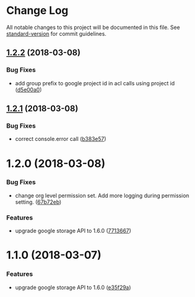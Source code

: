 # Change Log

All notable changes to this project will be documented in this file. See [standard-version](https://github.com/conventional-changelog/standard-version) for commit guidelines.

<a name="1.2.2"></a>
## [1.2.2](https://github.com/npm-wharf/k8s-bucketbrigade/compare/v1.2.1...v1.2.2) (2018-03-08)


### Bug Fixes

* add group prefix to google project id in acl calls using project id ([d5e00a0](https://github.com/npm-wharf/k8s-bucketbrigade/commit/d5e00a0))



<a name="1.2.1"></a>
## [1.2.1](https://github.com/npm-wharf/k8s-bucketbrigade/compare/v1.2.0...v1.2.1) (2018-03-08)


### Bug Fixes

* correct console.error call ([b383e57](https://github.com/npm-wharf/k8s-bucketbrigade/commit/b383e57))



<a name="1.2.0"></a>
# 1.2.0 (2018-03-08)


### Bug Fixes

* change org level permission set. Add more logging during permission setting. ([67b72eb](https://github.com/npm-wharf/k8s-bucketbrigade/commit/67b72eb))


### Features

* upgrade google storage API to 1.6.0 ([7713667](https://github.com/npm-wharf/k8s-bucketbrigade/commit/7713667))



<a name="1.1.0"></a>
# 1.1.0 (2018-03-07)


### Features

* upgrade google storage API to 1.6.0 ([e35f29a](https://github.com/npm-wharf/k8s-bucketbrigade/commit/e35f29a))
